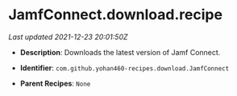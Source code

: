 # JamfConnect.download.recipe

_Last updated 2021-12-23 20:01:50Z_

- **Description**: Downloads the latest version of Jamf Connect.

- **Identifier**: `com.github.yohan460-recipes.download.JamfConnect`

- **Parent Recipes**: `None`
